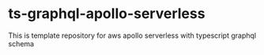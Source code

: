 # ts-graphql-apollo-serverless
This is template repository for aws apollo serverless with typescript graphql schema 
